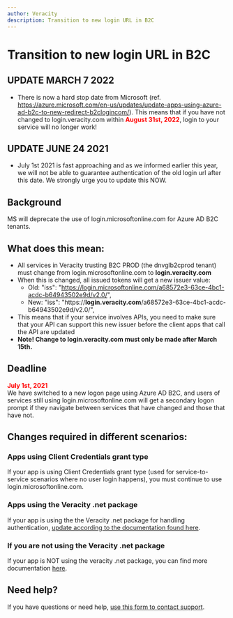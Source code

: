 ```yaml
---
author: Veracity
description: Transition to new login URL in B2C
---
```


# Transition to new login URL in B2C

## UPDATE MARCH 7 2022
* There is now a hard stop date from Microsoft (ref. <https://azure.microsoft.com/en-us/updates/update-apps-using-azure-ad-b2c-to-new-redirect-b2clogincom/>). This means that if you have not changed to login.veracity.com within <span style="color:red;font-weight:bolder;">**August 31st, 2022**</span>, login to your service will no longer work!

## UPDATE JUNE 24 2021
* July 1st 2021 is fast approaching and as we informed earlier this year, we will not be able to guarantee authentication of the old login url after this date. We strongly urge you to update this NOW.
## Background
MS will deprecate the use of login.microsoftonline.com for Azure AD B2C tenants.

## What does this mean: 
* All services in Veracity trusting B2C PROD (the dnvglb2cprod tenant) must change from login.microsoftonline.com to **login.veracity.com**
* When this is changed, all issued tokens will get a new issuer value: 
  * Old: "iss": "https://login.microsoftonline.com/a68572e3-63ce-4bc1-acdc-b64943502e9d/v2.0/", 
  * New: "iss": "https://**login.veracity.com**/a68572e3-63ce-4bc1-acdc-b64943502e9d/v2.0/",
* This means that if your service involves APIs, you need to make sure that your API can support this new issuer before the client apps that call the API are updated
* **Note! Change to login.veracity.com must only be made after March 15th.**

## Deadline
<span style="color:red;font-weight:bolder;">**July 1st, 2021**</span><br/>
We have switched to a new logon page using Azure AD B2C, and users of services still using login.microsoftonline.com will get a secondary logon prompt if they navigate between services that have changed and those that have not. 

## Changes required in different scenarios:
### Apps using Client Credentials grant type
If your app is using Client Credentials grant type (used for service-to-service scenarios where no user login happens), you must continue to use login.microsoftonline.com.

### Apps using the Veracity .net package
If your app is using the the Veracity .net package for handling authentication, [update according to the documentation found here](https://github.com/veracity/Veracity-Identity-and-Services-Api).
### If you are not using the Veracity .net package
If your app is NOT using the veracity .net package, you can find more documentation [here](https://developer.veracity.com/docs/section/identity/authentication/web-native).

## Need help?
If you have questions or need help, [use this form to contact support](https://services.veracity.com/form/SupportAnonymous).

